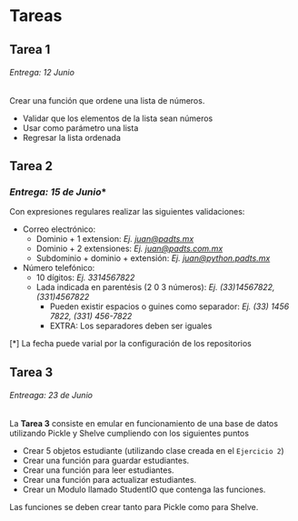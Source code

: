 # Tareas

## Tarea 1
###### *Entrega: 12 Junio*
Crear una función que ordene una lista de números.
* Validar que los elementos de la lista sean números
* Usar como parámetro una lista
* Regresar la lista ordenada

## Tarea 2
### *Entrega: 15 de Junio**
Con expresiones regulares realizar las siguientes validaciones:
* Correo electrónico:
    * Dominio + 1 extension: *Ej. juan@padts.mx*
    * Dominio + 2 extensiones: *Ej. juan@padts.com.mx*
    * Subdominio + dominio + extensión: *Ej. juan@python.padts.mx*
* Número telefónico:
    * 10 dígitos: *Ej. 3314567822*
    * Lada indicada en parentésis (2 0 3 números): *Ej. (33)14567822, (331)4567822*
        * Pueden existir espacios o guines como separador: *Ej. (33) 1456 7822, (331) 456-7822*
        * EXTRA: Los separadores deben ser iguales

[*] La fecha puede varial por la configuración de los repositorios

## Tarea 3
###### *Entreaga: 23 de Junio*
La **Tarea 3** consiste en emular en funcionamiento de una base de datos utilizando Pickle y Shelve cumpliendo con los siguientes puntos
* Crear 5 objetos estudiante (utilizando clase creada en el `Ejercicio 2`)
* Crear una función para guardar estudiantes.
* Crear una función para leer estudiantes.
* Crear una función para actualizar estudiantes.
* Crear un Modulo llamado StudentIO que contenga las funciones.

Las funciones se deben crear tanto para Pickle como para Shelve.

 